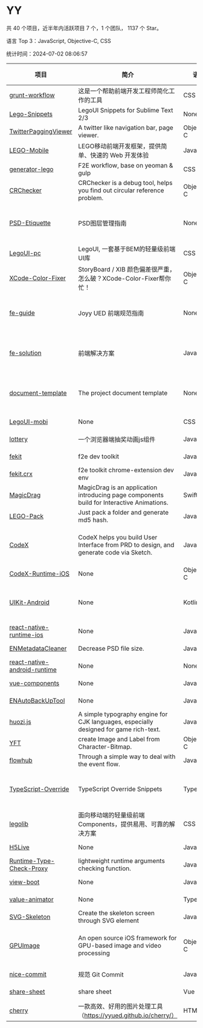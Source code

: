 # YY

共 40 个项目，近半年内活跃项目 7 个，1 个团队， 1137 个 Star。

语言 Top 3：JavaScript, Objective-C, CSS

统计时间：2024-07-02 08:06:57

| 项目                                                                                  | 简介                                                                                      | 语言        | Star 数 | 协议                                    | 创建时间   | 最后更新时间 |
| ------------------------------------------------------------------------------------- | ----------------------------------------------------------------------------------------- | ----------- | ------- | --------------------------------------- | ---------- | ------------ |
| [grunt-workflow](https://github.com/yyued/grunt-workflow)                             | 这是一个帮助前端开发工程师简化工作的工具                                                  | CSS         | 13      | -                                       | 2014-01-02 | 2019-08-13   |
| [Lego-Snippets](https://github.com/yyued/Lego-Snippets)                               | LegoUI Snippets for Sublime Text 2/3                                                      | None        | 2       | -                                       | 2014-06-12 | 2017-07-07   |
| [TwitterPaggingViewer](https://github.com/yyued/TwitterPaggingViewer)                 | A twitter like navigation bar, page viewer.                                               | Objective-C | 357     | MIT License                             | 2014-06-23 | 2024-04-23   |
| [LEGO-Mobile](https://github.com/yyued/LEGO-Mobile)                                   | LEGO移动前端开发框架，提供简单、快速的 Web 开发体验                                       | JavaScript  | 18      | -                                       | 2014-06-23 | 2019-03-22   |
| [generator-lego](https://github.com/yyued/generator-lego)                             | F2E workflow, base on yeoman & gulp                                                       | CSS         | 22      | MIT License                             | 2014-07-16 | 2022-11-02   |
| [CRChecker](https://github.com/yyued/CRChecker)                                       | CRChecker is a debug tool, helps you find out circular reference problem.                 | Objective-C | 39      | MIT License                             | 2014-12-25 | 2019-08-13   |
| [PSD-Etiquette](https://github.com/yyued/PSD-Etiquette)                               | PSD图层管理指南                                                                           | None        | 2       | GNU General Public License v2.0         | 2014-12-31 | 2017-07-06   |
| [LegoUI-pc](https://github.com/yyued/LegoUI-pc)                                       | LegoUI, 一套基于BEM的轻量级前端UI库                                                       | CSS         | 8       | MIT License                             | 2015-01-06 | 2021-07-26   |
| [XCode-Color-Fixer](https://github.com/yyued/XCode-Color-Fixer)                       | StoryBoard / XIB 颜色偏差很严重，怎么破？XCode-Color-Fixer帮你忙！                        | Objective-C | 125     | MIT License                             | 2015-03-24 | 2022-06-17   |
| [fe-guide](https://github.com/yyued/fe-guide)                                         | Joyy UED 前端规范指南                                                                     | None        | 93      | GNU General Public License v2.0         | 2015-04-27 | 2024-06-14   |
| [fe-solution](https://github.com/yyued/fe-solution)                                   | 前端解决方案                                                                              | JavaScript  | 2       | GNU General Public License v2.0         | 2015-04-27 | 2017-07-06   |
| [document-template](https://github.com/yyued/document-template)                       | The project document template                                                             | None        | 1       | GNU General Public License v2.0         | 2015-05-08 | 2017-07-07   |
| [LegoUI-mobi](https://github.com/yyued/LegoUI-mobi)                                   | None                                                                                      | CSS         | 6       | -                                       | 2015-05-19 | 2018-06-03   |
| [lottery](https://github.com/yyued/lottery)                                           | 一个浏览器端抽奖动画js组件                                                                | JavaScript  | 12      | -                                       | 2015-05-20 | 2023-07-26   |
| [fekit](https://github.com/yyued/fekit)                                               | f2e dev toolkit                                                                           | JavaScript  | 1       | -                                       | 2015-06-10 | 2017-07-07   |
| [fekit.crx](https://github.com/yyued/fekit.crx)                                       | f2e toolkit chrome-extension dev env                                                      | JavaScript  | 4       | -                                       | 2015-08-11 | 2017-07-06   |
| [MagicDrag](https://github.com/yyued/MagicDrag)                                       | MagicDrag is an application introducing page components build for Interactive Animations. | Swift       | 45      | MIT License                             | 2016-01-27 | 2022-03-26   |
| [LEGO-Pack](https://github.com/yyued/LEGO-Pack)                                       | Just pack a folder and generate md5 hash.                                                 | JavaScript  | 1       | -                                       | 2016-08-16 | 2020-12-31   |
| [CodeX](https://github.com/yyued/CodeX)                                               | CodeX helps you build User Interface from PRD to design, and generate code via Sketch.    | JavaScript  | 1       | GNU General Public License v3.0         | 2016-12-08 | 2023-01-28   |
| [CodeX-Runtime-iOS](https://github.com/yyued/CodeX-Runtime-iOS)                       | None                                                                                      | Objective-C | 0       | MIT License                             | 2016-12-30 | 2023-01-28   |
| [UIKit-Android](https://github.com/yyued/UIKit-Android)                               | None                                                                                      | Kotlin      | 5       | GNU General Public License v3.0         | 2016-12-30 | 2021-04-25   |
| [react-native-runtime-ios](https://github.com/yyued/react-native-runtime-ios)         | None                                                                                      | JavaScript  | 0       | -                                       | 2017-05-26 | 2017-05-26   |
| [ENMetadataCleaner](https://github.com/yyued/ENMetadataCleaner)                       | Decrease PSD file size.                                                                   | JavaScript  | 11      | -                                       | 2017-05-27 | 2021-03-08   |
| [react-native-android-runtime](https://github.com/yyued/react-native-android-runtime) | None                                                                                      | None        | 0       | -                                       | 2017-06-08 | 2017-06-08   |
| [vue-components](https://github.com/yyued/vue-components)                             | None                                                                                      | JavaScript  | 0       | -                                       | 2017-07-10 | 2017-07-10   |
| [ENAutoBackUpTool](https://github.com/yyued/ENAutoBackUpTool)                         | None                                                                                      | JavaScript  | 6       | -                                       | 2017-07-27 | 2019-09-12   |
| [huozi.js](https://github.com/yyued/huozi.js)                                         | A simple typography engine for CJK languages, especially designed for game rich-text.     | JavaScript  | 0       | Other                                   | 2017-08-17 | 2017-08-17   |
| [YFT](https://github.com/yyued/YFT)                                                   | create Image and Label from Character-Bitmap.                                             | Objective-C | 3       | MIT License                             | 2017-08-28 | 2019-04-30   |
| [flowhub](https://github.com/yyued/flowhub)                                           | Through a simple way to deal with the event flow.                                         | JavaScript  | 112     | MIT License                             | 2017-09-06 | 2024-05-13   |
| [TypeScript-Override](https://github.com/yyued/TypeScript-Override)                   | TypeScript Override Snippets                                                              | TypeScript  | 0       | GNU General Public License v3.0         | 2017-09-15 | 2017-09-15   |
| [legolib](https://github.com/yyued/legolib)                                           | 面向移动端的轻量级前端 Components，提供易用、可靠的解决方案                               | CSS         | 20      | MIT License                             | 2017-10-09 | 2021-07-28   |
| [H5Live](https://github.com/yyued/H5Live)                                             | None                                                                                      | JavaScript  | 16      | MIT License                             | 2017-10-19 | 2024-05-26   |
| [Runtime-Type-Check-Proxy](https://github.com/yyued/Runtime-Type-Check-Proxy)         | lightweight runtime arguments checking function.                                          | JavaScript  | 0       | MIT License                             | 2017-11-23 | 2017-11-24   |
| [view-boot](https://github.com/yyued/view-boot)                                       | None                                                                                      | JavaScript  | 0       | MIT License                             | 2017-12-27 | 2018-01-11   |
| [value-animator](https://github.com/yyued/value-animator)                             | None                                                                                      | TypeScript  | 3       | -                                       | 2018-01-11 | 2024-02-20   |
| [SVG-Skeleton](https://github.com/yyued/SVG-Skeleton)                                 | Create the skeleton screen through SVG element                                            | JavaScript  | 165     | MIT License                             | 2018-01-16 | 2024-03-29   |
| [GPUImage](https://github.com/yyued/GPUImage)                                         | An open source iOS framework for GPU-based image and video processing                     | Objective-C | 1       | BSD 3-Clause "New" or "Revised" License | 2018-04-27 | 2018-12-02   |
| [nice-commit](https://github.com/yyued/nice-commit)                                   | 规范 Git Commit                                                                           | JavaScript  | 6       | -                                       | 2019-05-08 | 2021-06-15   |
| [share-sheet](https://github.com/yyued/share-sheet)                                   | share sheet                                                                               | Vue         | 5       | MIT License                             | 2020-09-27 | 2022-12-04   |
| [cherry](https://github.com/yyued/cherry)                                             | 一款高效、好用的图片处理工具（https://yyued.github.io/cherry/）                           | HTML        | 32      | -                                       | 2020-11-18 | 2024-07-01   |
